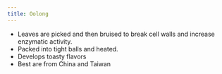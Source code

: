 ```yaml
---
title: Oolong
---
```

* Leaves are picked and then bruised to break cell walls and increase enzymatic activity. 
* Packed into tight balls and heated.
* Develops toasty flavors
* Best are from China and Taiwan